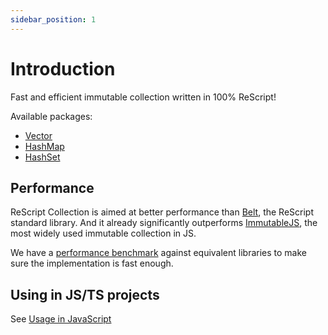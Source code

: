 ```yaml
---
sidebar_position: 1
---
```


# Introduction

Fast and efficient immutable collection written in 100% ReScript!

Available packages:
- [Vector](/docs/packages/vector)
- [HashMap](/docs/packages/hashmap)
- [HashSet](/docs/packages/hashset)

## Performance

ReScript Collection is aimed at better performance than [Belt](https://rescript-lang.org/docs/manual/latest/api/belt), the ReScript standard library. And it already significantly outperforms [ImmutableJS](https://immutable-js.com), the most widely used immutable collection in JS.

We have a [performance benchmark](https://reason-seoul.github.io/rescript-collection) against equivalent libraries to make sure the implementation is fast enough.

## Using in JS/TS projects

See [Usage in JavaScript](/docs/javascript)

